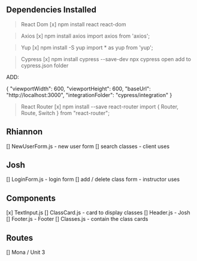 

## Dependencies Installed

> React Dom
[x] npm install react react-dom

> Axios
[x] npm install axios
import axios from 'axios';

> Yup
[x] npm install -S yup
import * as yup from 'yup';

> Cypress
[x] npm install cypress --save-dev
npx cypress open
add to cypress.json folder

ADD:

{
  "viewportWidth": 600,
  "viewportHeight": 600,
  "baseUrl": "http://localhost:3000",
  "integrationFolder": "cypress/integration"
}

> React Router
[x] npm install --save react-router
import { Router, Route, Switch } from "react-router";

## Rhiannon
[] NewUserForm.js - new user form 
[] search classes - client uses

## Josh
[] LoginForm.js - login form
[] add / delete class form - instructor uses

## Components

[x] TextInput.js
[] ClassCard.js - card to display classes
[] Header.js - Josh
[] Footer.js - Footer
[] Classes.js - contain the class cards

## Routes

[] Mona / Unit 3






